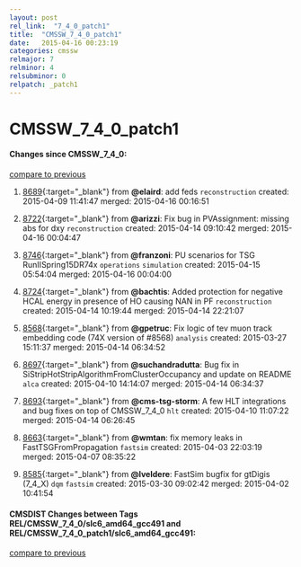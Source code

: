```yaml
---
layout: post
rel_link:  "7_4_0_patch1"
title:  "CMSSW_7_4_0_patch1"
date:   2015-04-16 00:23:19
categories: cmssw
relmajor: 7
relminor: 4
relsubminor: 0
relpatch: _patch1
---
```


# CMSSW_7_4_0_patch1
#### Changes since CMSSW_7_4_0:

[compare to previous](https://github.com/cms-sw/cmssw/compare/CMSSW_7_4_0...CMSSW_7_4_0_patch1)



1. [8689](http://github.com/cms-sw/cmssw/pull/8689){:target="_blank"}  from **@elaird**: add feds `reconstruction`  created: 2015-04-09 11:41:47 merged: 2015-04-16 00:16:51

2. [8722](http://github.com/cms-sw/cmssw/pull/8722){:target="_blank"}  from **@arizzi**: Fix bug in PVAssignment: missing abs for dxy `reconstruction`  created: 2015-04-14 09:10:42 merged: 2015-04-16 00:04:47

3. [8746](http://github.com/cms-sw/cmssw/pull/8746){:target="_blank"}  from **@franzoni**: PU scenarios for TSG RunIISpring15DR74x `operations`  `simulation`  created: 2015-04-15 05:54:04 merged: 2015-04-16 00:04:00

4. [8724](http://github.com/cms-sw/cmssw/pull/8724){:target="_blank"}  from **@bachtis**: Added protection for negative HCAL energy in presence of HO causing NAN in PF `reconstruction`  created: 2015-04-14 10:19:44 merged: 2015-04-14 22:21:07

5. [8568](http://github.com/cms-sw/cmssw/pull/8568){:target="_blank"}  from **@gpetruc**:   Fix logic of tev muon track embedding code (74X version of #8568) `analysis`  created: 2015-03-27 15:11:37 merged: 2015-04-14 06:34:52

6. [8697](http://github.com/cms-sw/cmssw/pull/8697){:target="_blank"}  from **@suchandradutta**: Bug fix in SiStripHotStripAlgorithmFromClusterOccupancy and update on README `alca`  created: 2015-04-10 14:14:07 merged: 2015-04-14 06:34:37

7. [8693](http://github.com/cms-sw/cmssw/pull/8693){:target="_blank"}  from **@cms-tsg-storm**: A few HLT integrations and bug fixes on top of CMSSW_7_4_0 `hlt`  created: 2015-04-10 11:07:22 merged: 2015-04-14 06:26:45

8. [8663](http://github.com/cms-sw/cmssw/pull/8663){:target="_blank"}  from **@wmtan**: fix memory leaks in FastTSGFromPropagation `fastsim`  created: 2015-04-03 22:03:19 merged: 2015-04-07 08:35:22

9. [8585](http://github.com/cms-sw/cmssw/pull/8585){:target="_blank"}  from **@lveldere**: FastSim bugfix for gtDigis (7_4_X) `dqm`  `fastsim`  created: 2015-03-30 09:02:42 merged: 2015-04-02 10:41:54

#### CMSDIST Changes between Tags REL/CMSSW_7_4_0/slc6_amd64_gcc491 and REL/CMSSW_7_4_0_patch1/slc6_amd64_gcc491:

[compare to previous](https://github.com/cms-sw/cmsdist/compare/REL/CMSSW_7_4_0/slc6_amd64_gcc491...REL/CMSSW_7_4_0_patch1/slc6_amd64_gcc491)


